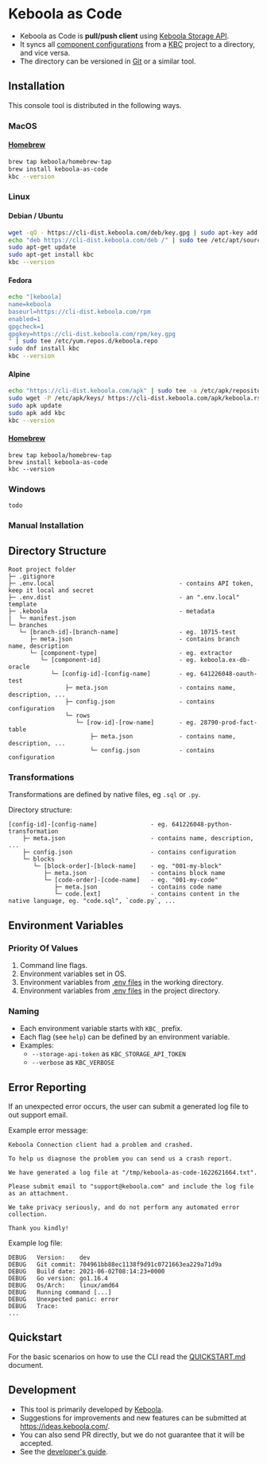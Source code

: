 # Keboola as Code

- Keboola as Code is **pull/push client** using [Keboola Storage API](https://developers.keboola.com/integrate/storage/api/).
- It syncs all [component configurations](https://help.keboola.com/components/) from a [KBC](https://www.keboola.com/) project to a directory, and vice versa.
- The directory can be versioned in [Git](https://git-scm.com/) or a similar tool.

## Installation

This console tool is distributed in the following ways.

### MacOS

#### [Homebrew](https://brew.sh/)

```sh
brew tap keboola/homebrew-tap
brew install keboola-as-code
kbc --version
```

### Linux

#### Debian / Ubuntu
```sh
wget -qO - https://cli-dist.keboola.com/deb/key.gpg | sudo apt-key add -
echo "deb https://cli-dist.keboola.com/deb /" | sudo tee /etc/apt/sources.list.d/keboola.list
sudo apt-get update
sudo apt-get install kbc
kbc --version
```

#### Fedora
```sh
echo "[keboola]
name=keboola
baseurl=https://cli-dist.keboola.com/rpm
enabled=1
gpgcheck=1
gpgkey=https://cli-dist.keboola.com/rpm/key.gpg
" | sudo tee /etc/yum.repos.d/keboola.repo
sudo dnf install kbc
kbc --version
```

#### Alpine
```sh
echo "https://cli-dist.keboola.com/apk" | sudo tee -a /etc/apk/repositories
sudo wget -P /etc/apk/keys/ https://cli-dist.keboola.com/apk/keboola.rsa.pub
sudo apk update
sudo apk add kbc
kbc --version
```

#### [Homebrew](https://brew.sh/)

```
brew tap keboola/homebrew-tap
brew install keboola-as-code
kbc --version
```

### Windows

```
todo
```

### Manual Installation



## Directory Structure

```
Root project folder
├─ .gitignore
├─ .env.local                                   - contains API token, keep it local and secret
├─ .env.dist                                    - an ".env.local" template
├─ .keboola                                     - metadata
|  └─ manifest.json
└─ branches
   └─ [branch-id]-[branch-name]                 - eg. 10715-test
      ├─ meta.json                              - contains branch name, description
      └─ [component-type]                       - eg. extractor
         └─ [component-id]                      - eg. keboola.ex-db-oracle
            └─ [config-id]-[config-name]        - eg. 641226048-oauth-test
                ├─ meta.json                    - contains name, description, ...
                ├─ config.json                  - contains configuration
                └─ rows
                   └─ [row-id]-[row-name]       - eg. 28790-prod-fact-table
                       ├─ meta.json             - contains name, description, ...
                       └─ config.json           - contains configuration
```


### Transformations

Transformations are defined by native files, eg `.sql` or `.py`.

Directory structure:
```
[config-id]-[config-name]               - eg. 641226048-python-transformation
    ├─ meta.json                        - contains name, description, ...
    ├─ config.json                      - contains configuration
    └─ blocks
       └─ [block-order]-[block-name]    - eg. "001-my-block"
          ├─ meta.json                  - contains block name
          └─ [code-order]-[code-name]   - eg. "001-my-code"
             ├─ meta.json               - contains code name
             └─ code.[ext]              - contains content in the native language, eg. "code.sql", `code.py`, ...
```

## Environment Variables

### Priority Of Values
1. Command line flags.
2. Environment variables set in OS.
3. Environment variables from [.env files](https://github.com/bkeepers/dotenv#what-other-env-files-can-i-use) in the working directory.
4. Environment variables from [.env files](https://github.com/bkeepers/dotenv#what-other-env-files-can-i-use) in the project directory.

### Naming

- Each environment variable starts with `KBC_` prefix.
- Each flag (see `help`) can be defined by an environment variable. 
- Examples:
  - `--storage-api-token` as `KBC_STORAGE_API_TOKEN`
  - `--verbose` as `KBC_VERBOSE`

## Error Reporting

If an unexpected error occurs, the user can submit a generated log file to out support email.

Example error message:
```
Keboola Connection client had a problem and crashed.

To help us diagnose the problem you can send us a crash report.

We have generated a log file at "/tmp/keboola-as-code-1622621664.txt".

Please submit email to "support@keboola.com" and include the log file as an attachment.

We take privacy seriously, and do not perform any automated error collection.

Thank you kindly!
```

Example log file:
```
DEBUG   Version:    dev
DEBUG   Git commit: 704961bb88ec1138f9d91c0721663ea229a71d9a
DEBUG   Build date: 2021-06-02T08:14:23+0000
DEBUG   Go version: go1.16.4
DEBUG   Os/Arch:    linux/amd64
DEBUG   Running command [...]
DEBUG   Unexpected panic: error
DEBUG   Trace:
...
```

## Quickstart

For the basic scenarios on how to use the CLI read the [QUICKSTART.md](QUICKSTART.md) document.

## Development

- This tool is primarily developed by [Keboola](https://www.keboola.com/).
- Suggestions for improvements and new features can be submitted at https://ideas.keboola.com/.
- You can also send PR directly, but we do not guarantee that it will be accepted.
- See the [developer's guide](./DEVELOPMENT.md).
